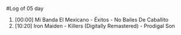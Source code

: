 #Log of 05 day

1. [00:00] Mi Banda El Mexicano - Éxitos - No Bailes De Caballito
1. [10:20] Iron Maiden - Killers (Digitally Remastered) - Prodigal Son
